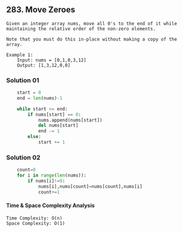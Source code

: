 ## 283. Move Zeroes
```
Given an integer array nums, move all 0's to the end of it while maintaining the relative order of the non-zero elements.

Note that you must do this in-place without making a copy of the array.

Example 1:
    Input: nums = [0,1,0,3,12]
    Output: [1,3,12,0,0]
```

### Solution 01
```python
    start = 0
    end = len(nums)-1

    while start <= end:
        if nums[start] == 0:
            nums.append(nums[start])
            del nums[start]
            end -= 1
        else:
            start += 1
```

### Solution 02
```python
    count=0
    for i in range(len(nums)):
        if nums[i]!=0:
            nums[i],nums[count]=nums[count],nums[i]
            count+=1
```

#### Time & Space Complexity Analysis
```
Time Complexity: O(n)
Space Complexity: O(1)
```

